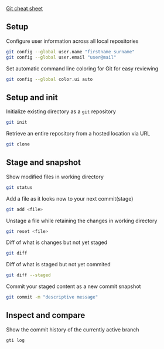 [Git cheat sheet](https://education.github.com/git-cheat-sheet-education.pdf "Git cheat sheet")  

## Setup  
Configure user information across all local repositories  
```sh
git config --global user.name "firstname surname"
git config --global user.email "user@mail"
```  
Set automatic command line coloring for Git for easy reviewing  
```sh
git config --global color.ui auto
```  

## Setup and init
Initialize existing directory as a `git` repository  
```sh
git init
```  
Retrieve an entire repository from a hosted location via URL
```sh
git clone
```  
##  Stage and snapshot
Show modified files in working directory
```sh
git status
```  
Add a file as it looks now to your next commit(stage)  
```sh
git add <file>
```  
Unstage a file while retaining the changes in working directory
```sh
git reset <file>
```  
Diff of what is changes but not yet staged
```sh
git diff
```  
Diff of what is staged but not yet commited
```sh
git diff --staged
```  
Commit your staged content as a new commit snapshot
```sh
git commit -m "descriptive message"
```
## Inspect and compare
Show the commit history of the currently active branch
```sh
gti log
```



